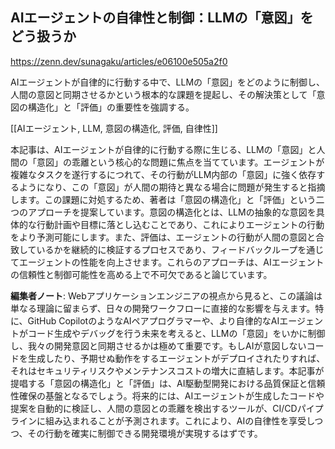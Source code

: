 ## AIエージェントの自律性と制御：LLMの「意図」をどう扱うか

https://zenn.dev/sunagaku/articles/e06100e505a2f0

AIエージェントが自律的に行動する中で、LLMの「意図」をどのように制御し、人間の意図と同期させるかという根本的な課題を提起し、その解決策として「意図の構造化」と「評価」の重要性を強調する。

[[AIエージェント, LLM, 意図の構造化, 評価, 自律性]]

本記事は、AIエージェントが自律的に行動する際に生じる、LLMの「意図」と人間の「意図」の乖離という核心的な問題に焦点を当てています。エージェントが複雑なタスクを遂行するにつれて、その行動がLLM内部の「意図」に強く依存するようになり、この「意図」が人間の期待と異なる場合に問題が発生すると指摘します。この課題に対処するため、著者は「意図の構造化」と「評価」という二つのアプローチを提案しています。意図の構造化とは、LLMの抽象的な意図を具体的な行動計画や目標に落とし込むことであり、これによりエージェントの行動をより予測可能にします。また、評価は、エージェントの行動が人間の意図と合致しているかを継続的に検証するプロセスであり、フィードバックループを通じてエージェントの性能を向上させます。これらのアプローチは、AIエージェントの信頼性と制御可能性を高める上で不可欠であると論じています。

**編集者ノート**: Webアプリケーションエンジニアの視点から見ると、この議論は単なる理論に留まらず、日々の開発ワークフローに直接的な影響を与えます。特に、GitHub CopilotのようなAIペアプログラマーや、より自律的なAIエージェントがコード生成やデバッグを行う未来を考えると、LLMの「意図」をいかに制御し、我々の開発意図と同期させるかは極めて重要です。もしAIが意図しないコードを生成したり、予期せぬ動作をするエージェントがデプロイされたりすれば、それはセキュリティリスクやメンテナンスコストの増大に直結します。本記事が提唱する「意図の構造化」と「評価」は、AI駆動型開発における品質保証と信頼性確保の基盤となるでしょう。将来的には、AIエージェントが生成したコードや提案を自動的に検証し、人間の意図との乖離を検出するツールが、CI/CDパイプラインに組み込まれることが予測されます。これにより、AIの自律性を享受しつつ、その行動を確実に制御できる開発環境が実現するはずです。